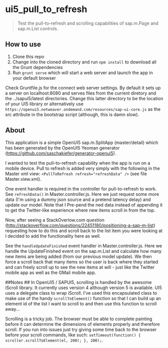 # ui5\_pull\_to\_refresh

> Test the pull-to-refresh and scrolling capabilities of sap.m.Page and sap.m.List controls.

## How to use ##
1. Clone this repo
2. Change into the cloned directory and run ```npm install``` to download all the Grunt dependencies
3. Run ```grunt serve``` which will start a web server and launch the app in your default browser

Check Gruntfile.js for the connect web server settings. By default it sets up a server on localhost:8080 and serves files from the current diretory and the ../sapui5/latest directories. Change this latter directory to be the location of your UI5 library or alternatively use ```https://openui5.netweaver.ondemand.com/resources/sap-ui-core.js``` as the src attribute in the bootstrap script (although, this is damn slow).

## About ##
This application is a simple OpenUI5 sap.m.SplitApp (master/detail) which has been generated by the OpenUI5 Yeoman generator (https://github.com/saschakiefer/generator-openui5).

I wanted to test the pull-to-refresh capability when the app is run on a mobile device. Pull to refresh is added very simply with the following in the Master xml view: ```<PullToRefresh refresh="refreshData"	/>``` (see file Master.view.xml).

One event handler is required in the controller for pull-to-refresh to work. See ```refreshData()``` in Master.controller.js. Here we just request some more data (I'm using a dummy json source and a pretend latency delay) and update our model. Note that I Pre-pend the ned data instead of appending it to get the Twitter-like experience where new items scroll in from the top.

Now, after seeing a StackOverlow.com question (http://stackoverflow.com/questions/22451180/positioning-a-sap-m-list) requesting how to do this and scroll back to the list item you were looking at I decided to add the functionality here as well.

See the ```handleUpdateFinished``` event handler in Master.controller.js. Here we handle the UpdateFinished event on the sap.m.List and calculate how many new items are being added (from our previous model update). We then force a scroll back that many items so the user is back where they started and can freely scroll up to see the new items at will - just like the Twitter mobile app as well as the GMail mobile app.

##Notes ##
In OpenUI5 / SAPUI5, scrolling is handled by the awesome iScroll library. It currently uses version 4 although version 5 is available. UI5 uses a delegate class to wrap iScroll. I've used this encapsulated class to make use of the handy ```scrollToElement()``` function so that I can build up an element id of the list I want to scroll to and then use this function to scroll away...

Scrolling is a tricky job. The browser must be able to complete painting before it can determine the dimensions of elements properly and therefore scroll. If you run into issues just try giving some time back to the browser before your scroll commands, like such: ```setTimeout(function() { scroller.scrollToElement(el, 200); }, 200);```.
